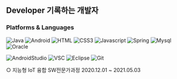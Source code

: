 ## Developer 기록하는 개발자

### Platforms & Languages
![Java](https://img.shields.io/badge/Java-007396.svg?style=for-the-badge&logo=Java&logoColor=white)
![Android](https://img.shields.io/badge/Android-3DDC84.svg?style=for-the-badge&logo=Android&logoColor=white)
![HTML](https://img.shields.io/badge/HTML5-E34F26.svg?style=for-the-badge&logo=HTML5&logoColor=white)
![CSS3](https://img.shields.io/badge/CSS3-1572B6.svg?style=for-the-badge&logo=CSS3&logoColor=white)
![Javascript](https://img.shields.io/badge/JavaScript-F7DF1E.svg?style=for-the-badge&logo=JavaScript&logoColor=white)
![Spring](https://img.shields.io/badge/Spring-6DB33F.svg?style=for-the-badge&logo=Spring&logoColor=white)
![Mysql](https://img.shields.io/badge/MySQL-4479A1.svg?style=for-the-badge&logo=MySQL&logoColor=white)
![Oracle](https://img.shields.io/badge/Oracle-#F80000.svg?style=for-the-badge&logo=Oracle&logoColor=white)

![AndroidStudio](https://img.shields.io/badge/Android%20Studio-3DDC84.svg?style=for-the-badge&logo=Android%20Studio&logoColor=white)
![VSC](https://img.shields.io/badge/Visual%20Studio%20Code-007ACC.svg?style=for-the-badge&logo=Visual%20Studio%20Code&logoColor=white)
![Eclipse](https://img.shields.io/badge/Eclipse%20IDE-2C2255.svg?style=for-the-badge&logo=Eclipse%20IDE&logoColor=white)
![Git](https://img.shields.io/badge/GIT-F05032.svg?style=for-the-badge&logo=GIT&logoColor=white)



○ 지능형 IoT 융합 SW전문가과정 2020.12.01 ~ 2021.05.03
<!--
**fpem3309/fpem3309** is a ✨ _special_ ✨ repository because its `README.md` (this file) appears on your GitHub profile.

Here are some ideas to get you started:

- 🔭 I’m currently working on ...
- 🌱 I’m currently learning ...
- 👯 I’m looking to collaborate on ...
- 🤔 I’m looking for help with ...
- 💬 Ask me about ...
- 📫 How to reach me: ...
- 😄 Pronouns: ...
- ⚡ Fun fact: ...
-->
